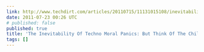 ```yaml
---
link: http://www.techdirt.com/articles/20110715/11131015108/inevitability-techno-moral-panics-think-children.shtml
date: 2011-07-23 00:26 UTC
# published: false
published: true
title: 'The Inevitability Of Techno Moral Panics: But Think Of The Children'
tags: []
---
```



